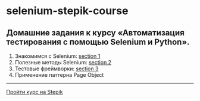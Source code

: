 # selenium-stepik-course
## Домашние задания к курсу «Автоматизация тестирования с помощью Selenium и Python».
1. Знакомимся с Selenium: [section 1](https://github.com/yaslipa/stepik-selenium-course/tree/main/section1 'Посмотреть домашние работы 1-го модуля')
2. Полезные методы Selenium: [section 2](https://github.com/yaslipa/stepik-selenium-course/tree/main/section2 'Посмотреть домашние работы 2-го модуля')
3. Тестовые фреймворки: [section 3](https://github.com/yaslipa/stepik-selenium-course/tree/main/section3 'Посмотреть домашние работы 3-го модуля')
4. Применение паттерна Page Object
---
[Пройти курс на Stepik](https://stepik.org/course/575 'Перейти на Stepik')
